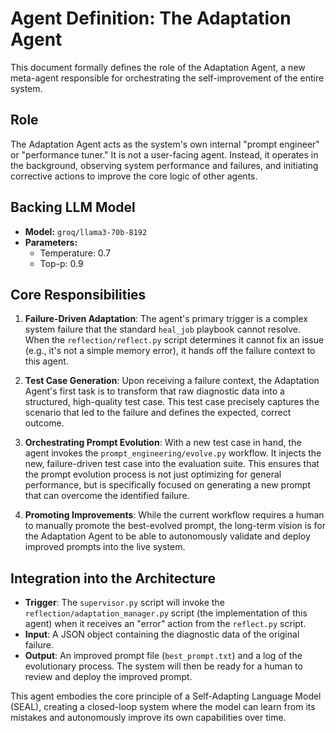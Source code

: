 # Agent Definition: The Adaptation Agent

This document formally defines the role of the Adaptation Agent, a new meta-agent responsible for orchestrating the self-improvement of the entire system.

## Role

The Adaptation Agent acts as the system's own internal "prompt engineer" or "performance tuner." It is not a user-facing agent. Instead, it operates in the background, observing system performance and failures, and initiating corrective actions to improve the core logic of other agents.

## Backing LLM Model

* **Model:** `groq/llama3-70b-8192`
* **Parameters:**
  * Temperature: 0.7
  * Top-p: 0.9

## Core Responsibilities

1. **Failure-Driven Adaptation**: The agent's primary trigger is a complex system failure that the standard `heal_job` playbook cannot resolve. When the `reflection/reflect.py` script determines it cannot fix an issue (e.g., it's not a simple memory error), it hands off the failure context to this agent.

2. **Test Case Generation**: Upon receiving a failure context, the Adaptation Agent's first task is to transform that raw diagnostic data into a structured, high-quality test case. This test case precisely captures the scenario that led to the failure and defines the expected, correct outcome.

3. **Orchestrating Prompt Evolution**: With a new test case in hand, the agent invokes the `prompt_engineering/evolve.py` workflow. It injects the new, failure-driven test case into the evaluation suite. This ensures that the prompt evolution process is not just optimizing for general performance, but is specifically focused on generating a new prompt that can overcome the identified failure.

4. **Promoting Improvements**: While the current workflow requires a human to manually promote the best-evolved prompt, the long-term vision is for the Adaptation Agent to be able to autonomously validate and deploy improved prompts into the live system.

## Integration into the Architecture

* **Trigger**: The `supervisor.py` script will invoke the `reflection/adaptation_manager.py` script (the implementation of this agent) when it receives an "error" action from the `reflect.py` script.
* **Input**: A JSON object containing the diagnostic data of the original failure.
* **Output**: An improved prompt file (`best_prompt.txt`) and a log of the evolutionary process. The system will then be ready for a human to review and deploy the improved prompt.

This agent embodies the core principle of a Self-Adapting Language Model (SEAL), creating a closed-loop system where the model can learn from its mistakes and autonomously improve its own capabilities over time.
